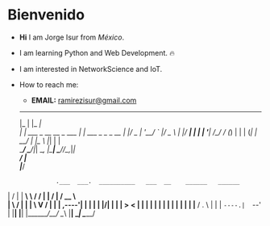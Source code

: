 # Bienvenido


- **Hi** I am Jorge Isur from *México*.

- I am learning Python and Web Development. :fire:

-  I am interested in NetworkScience and IoT.

- How to reach me: 
    - **EMAIL:** ramirezisur@gmail.com

  ___                        _____               
  |_  |                      |_   _|              
    | | ___  _ __ __ _  ___    | | ___ _   _ _ __ 
    | |/ _ \| '__/ _` |/ _ \   | |/ __| | | | '__|
/\__/ / (_) | | | (_| |  __/  _| |\__ \ |_| | |   
\____/ \___/|_|  \__, |\___|  \___/___/\__,_|_|   
                  __/ |                           
                 |___/                            

                .___  ___.  __________   ___  __    ______   ______   
|   \/   | |   ____\  \ /  / |  |  /      | /  __  \  
|  \  /  | |  |__   \  V  /  |  | |  ,----'|  |  |  | 
|  |\/|  | |   __|   >   <   |  | |  |     |  |  |  | 
|  |  |  | |  |____ /  .  \  |  | |  `----.|  `--'  | 
|__|  |__| |_______/__/ \__\ |__|  \______| \______/  
                                                      
